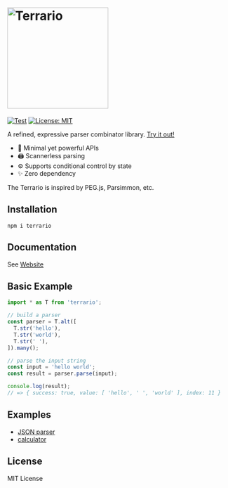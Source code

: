 <h1><img src="https://github.com/marihachi/terrario/blob/875bcc5ae47e351419d2c0f7d30b739b4c72840f/assets/terrario-logo.svg?raw=true" alt="Terrario" width="230px" /></h1>

[![Test](https://github.com/marihachi/terrario/actions/workflows/test.yml/badge.svg)](https://github.com/marihachi/terrario/actions/workflows/test.yml)
[![License: MIT](https://img.shields.io/badge/License-MIT-yellow.svg)](https://opensource.org/licenses/MIT)

A refined, expressive parser combinator library.
[Try it out!](https://npm.runkit.com/terrario)

- 📍 Minimal yet powerful APIs
- 🖨 Scannerless parsing
- ⚙ Supports conditional control by state
- ✨ Zero dependency

The Terrario is inspired by PEG.js, Parsimmon, etc.

## Installation
```
npm i terrario
```

## Documentation
See [Website](https://terrario-js.github.io/)

## Basic Example
```ts
import * as T from 'terrario';

// build a parser
const parser = T.alt([
  T.str('hello'),
  T.str('world'),
  T.str(' '),
]).many();

// parse the input string
const input = 'hello world';
const result = parser.parse(input);

console.log(result);
// => { success: true, value: [ 'hello', ' ', 'world' ], index: 11 }
```

## Examples
- [JSON parser](https://github.com/terrario-js/terrario/tree/9f5c16e7451429297354fec4fe6f8f010da6d70b/examples/json)
- [calculator](https://github.com/terrario-js/terrario/tree/9f5c16e7451429297354fec4fe6f8f010da6d70b/examples/calculator)

## License
MIT License
